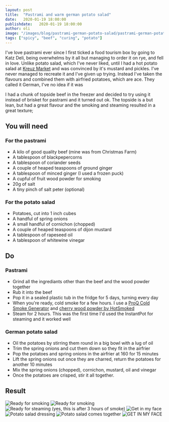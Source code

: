 ```yaml
---
layout: post
title:  "Pastrami and warm german potato salad"
date:   2020-01-19 18:00:00
publishdate:   2020-01-19 18:00:00
author: oli
image: "/images/blog/pastrami-german-potato-salad/pastrami-german-potato-salad-07.jpg"
tags: ["spicy", "beef", "curing", "potato"]
---
```


I've love pastrami ever since I first ticked a food tourism box by going to Katz Deli, being overwhelms by it all but managing to order it on rye, and fell in love.  Unlike potato salad, which I've never liked, until I had a hot potato salad at [Kreuz Market](https://kreuzmarket.com/) and was convinced by it's mustard and pickles.  I've never managed to recreate it and I've given up trying.  Instead I've taken the flavours and combined them with airfried potatoes, which are ace.  They called it German, I've no idea if it was

I had a chunk of topside  beef in the freezer and decided to try using it instead of brisket for pastrami and it turned out ok.  The topside is a but lean, but had a great flavour and the smoking and steaming resulted in a great texture;

## You will need

### For the pastrami

* A kilo of good quality beef (mine was from Christmas Farm)
* A tablespoon of blackpepercorns
* A tablespoon of coriander seeds
* A couple of heaped teaspoons of ground ginger
* A tablespoon of minced ginger (I used a frozen puck)
* A cupful of fruit wood powder for smoking
* 20g of salt
* A tiny pinch of salt peter (optional)

### For the potato salad

* Potatoes, cut into 1 inch cubes
* A handful of spring onions
* A small handful of cornichon (chopped)
* A couple of heaped teaspoons of dijon mustard
* A tablespoon of rapeseed oil
* A tablespoon of whitewine vinegar

## Do

### Pastrami

* Grind all the ingrediants other than the beef and the wood powder together
* Rub it into the beef
* Pop it in a sealed plastic tub in the fridge for 5 days, turning every day
* When you're ready, cold smoke for a few hours.  I use a [ProQ Cold Smoke Generator](https://www.amazon.co.uk/ProQ-Artisan-Cold-Smoke-Generator/dp/B00L7QNREC/ref=as_li_ss_tl?crid=1DCM1T8WB2ZDB&keywords=cold+smoke+generator&qid=1579464451&sprefix=cold+smoke+gen,aps,157&sr=8-3&linkCode=ll1&tag=wwwcoldclimat-21&linkId=d1f1b37fdc8b3315f40f6e35469c8dd8&language=en_GB) and [cherry wood powder by HotSmoked](https://hotsmoked.co.uk/review/product/list/id/218/category/130/)
* Steam for 2 hours.  This was the first time I'd used the InstantPot for steaming and it worked well

### German potato salad

* Oil the potatoes by stirring them round in a big bowl with a lug of oil 
* Trim the spring onions and cut them down so they fit in the airfrier
* Pop the potatoes and spring onions in the airfrier at 160 for 15 minutes
* Lift the spring onions out once they are charred, return the potatoes for another 10 minutes
* Mix the spring onions (chopped), cornichon, mustard, oil and vinegar
* Once the potatoes are crisped, stir it all together.


## Result

![Ready for smoking](/images/blog/pastrami-german-potato-salad/pastrami-german-potato-salad-01.jpg)
![Ready for smoking](/images/blog/pastrami-german-potato-salad/pastrami-german-potato-salad-02.jpg)
![Ready for steaming (yes, this is after 3 hours of smoke)](/images/blog/pastrami-german-potato-salad/pastrami-german-potato-salad-03.jpg)
![Get in my face](/images/blog/pastrami-german-potato-salad/pastrami-german-potato-salad-04.jpg)
![Potato salad dressing](/images/blog/pastrami-german-potato-salad/pastrami-german-potato-salad-05.jpg)
![Potato salad comes together](/images/blog/pastrami-german-potato-salad/pastrami-german-potato-salad-06.jpg)
![GET IN MY FACE](/images/blog/pastrami-german-potato-salad/pastrami-german-potato-salad-07.jpg)
